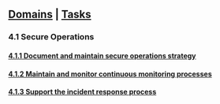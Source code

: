 [Domains](../index.md) | [Tasks](index.md)
---
### 4.1 Secure Operations

#### [4.1.1 Document and maintain secure operations strategy](#411)

#### [4.1.2 Maintain and monitor continuous monitoring processes](#412)

#### [4.1.3 Support the incident response process](#413)
